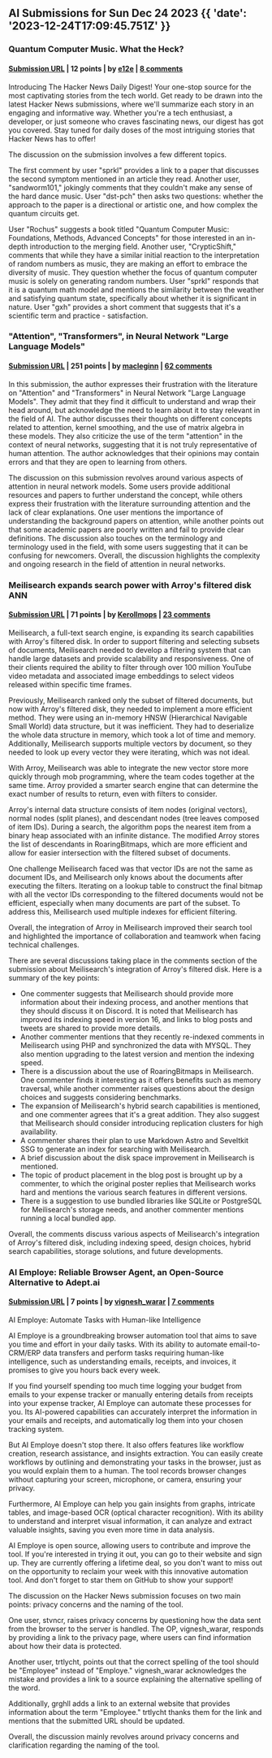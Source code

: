 ## AI Submissions for Sun Dec 24 2023 {{ 'date': '2023-12-24T17:09:45.751Z' }}

### Quantum Computer Music. What the Heck?

#### [Submission URL](https://www.ctm-festival.de/magazine/quantum-computer-music-what-the-heck) | 12 points | by [e12e](https://news.ycombinator.com/user?id=e12e) | [8 comments](https://news.ycombinator.com/item?id=38751326)

Introducing The Hacker News Daily Digest! Your one-stop source for the most captivating stories from the tech world. Get ready to be drawn into the latest Hacker News submissions, where we'll summarize each story in an engaging and informative way. Whether you're a tech enthusiast, a developer, or just someone who craves fascinating news, our digest has got you covered. Stay tuned for daily doses of the most intriguing stories that Hacker News has to offer!

The discussion on the submission involves a few different topics. 

The first comment by user "sprkl" provides a link to a paper that discusses the second symptom mentioned in an article they read. Another user, "sandworm101," jokingly comments that they couldn't make any sense of the hard dance music. User "dst-pch" then asks two questions: whether the approach to the paper is a directional or artistic one, and how complex the quantum circuits get.

User "Rochus" suggests a book titled "Quantum Computer Music: Foundations, Methods, Advanced Concepts" for those interested in an in-depth introduction to the merging field. Another user, "CrypticShift," comments that while they have a similar initial reaction to the interpretation of random numbers as music, they are making an effort to embrace the diversity of music. They question whether the focus of quantum computer music is solely on generating random numbers. User "sprkl" responds that it is a quantum math model and mentions the similarity between the weather and satisfying quantum state, specifically about whether it is significant in nature. User "gxh" provides a short comment that suggests that it's a scientific term and practice - satisfaction.

### "Attention", "Transformers", in Neural Network "Large Language Models"

#### [Submission URL](http://bactra.org/notebooks/nn-attention-and-transformers.html) | 251 points | by [macleginn](https://news.ycombinator.com/user?id=macleginn) | [62 comments](https://news.ycombinator.com/item?id=38756888)

In this submission, the author expresses their frustration with the literature on "Attention" and "Transformers" in Neural Network "Large Language Models". They admit that they find it difficult to understand and wrap their head around, but acknowledge the need to learn about it to stay relevant in the field of AI. The author discusses their thoughts on different concepts related to attention, kernel smoothing, and the use of matrix algebra in these models. They also criticize the use of the term "attention" in the context of neural networks, suggesting that it is not truly representative of human attention. The author acknowledges that their opinions may contain errors and that they are open to learning from others.

The discussion on this submission revolves around various aspects of attention in neural network models. Some users provide additional resources and papers to further understand the concept, while others express their frustration with the literature surrounding attention and the lack of clear explanations. One user mentions the importance of understanding the background papers on attention, while another points out that some academic papers are poorly written and fail to provide clear definitions. The discussion also touches on the terminology and terminology used in the field, with some users suggesting that it can be confusing for newcomers. Overall, the discussion highlights the complexity and ongoing research in the field of attention in neural networks.

### Meilisearch expands search power with Arroy's filtered disk ANN

#### [Submission URL](https://blog.kerollmops.com/meilisearch-expands-search-power-with-arroy-s-filtered-disk-ann) | 71 points | by [Kerollmops](https://news.ycombinator.com/user?id=Kerollmops) | [23 comments](https://news.ycombinator.com/item?id=38752060)

Meilisearch, a full-text search engine, is expanding its search capabilities with Arroy's filtered disk. In order to support filtering and selecting subsets of documents, Meilisearch needed to develop a filtering system that can handle large datasets and provide scalability and responsiveness. One of their clients required the ability to filter through over 100 million YouTube video metadata and associated image embeddings to select videos released within specific time frames. 

Previously, Meilisearch ranked only the subset of filtered documents, but now with Arroy's filtered disk, they needed to implement a more efficient method. They were using an in-memory HNSW (Hierarchical Navigable Small World) data structure, but it was inefficient. They had to deserialize the whole data structure in memory, which took a lot of time and memory. Additionally, Meilisearch supports multiple vectors by document, so they needed to look up every vector they were iterating, which was not ideal.

With Arroy, Meilisearch was able to integrate the new vector store more quickly through mob programming, where the team codes together at the same time. Arroy provided a smarter search engine that can determine the exact number of results to return, even with filters to consider.

Arroy's internal data structure consists of item nodes (original vectors), normal nodes (split planes), and descendant nodes (tree leaves composed of item IDs). During a search, the algorithm pops the nearest item from a binary heap associated with an infinite distance. The modified Arroy stores the list of descendants in RoaringBitmaps, which are more efficient and allow for easier intersection with the filtered subset of documents.

One challenge Meilisearch faced was that vector IDs are not the same as document IDs, and Meilisearch only knows about the documents after executing the filters. Iterating on a lookup table to construct the final bitmap with all the vector IDs corresponding to the filtered documents would not be efficient, especially when many documents are part of the subset. To address this, Meilisearch used multiple indexes for efficient filtering.

Overall, the integration of Arroy in Meilisearch improved their search tool and highlighted the importance of collaboration and teamwork when facing technical challenges.

There are several discussions taking place in the comments section of the submission about Meilisearch's integration of Arroy's filtered disk. Here is a summary of the key points:

- One commenter suggests that Meilisearch should provide more information about their indexing process, and another mentions that they should discuss it on Discord. It is noted that Meilisearch has improved its indexing speed in version 16, and links to blog posts and tweets are shared to provide more details.
- Another commenter mentions that they recently re-indexed comments in Meilisearch using PHP and synchronized the data with MYSQL. They also mention upgrading to the latest version and mention the indexing speed.
- There is a discussion about the use of RoaringBitmaps in Meilisearch. One commenter finds it interesting as it offers benefits such as memory traversal, while another commenter raises questions about the design choices and suggests considering benchmarks.
- The expansion of Meilisearch's hybrid search capabilities is mentioned, and one commenter agrees that it's a great addition. They also suggest that Meilisearch should consider introducing replication clusters for high availability.
- A commenter shares their plan to use Markdown Astro and Seveltkit SSG to generate an index for searching with Meilisearch.
- A brief discussion about the disk space improvement in Meilisearch is mentioned.
- The topic of product placement in the blog post is brought up by a commenter, to which the original poster replies that Meilisearch works hard and mentions the various search features in different versions.
- There is a suggestion to use bundled libraries like SQLite or PostgreSQL for Meilisearch's storage needs, and another commenter mentions running a local bundled app.

Overall, the comments discuss various aspects of Meilisearch's integration of Arroy's filtered disk, including indexing speed, design choices, hybrid search capabilities, storage solutions, and future developments.

### AI Employe: Reliable Browser Agent, an Open-Source Alternative to Adept.ai

#### [Submission URL](https://aiemploye.com) | 7 points | by [vignesh_warar](https://news.ycombinator.com/user?id=vignesh_warar) | [7 comments](https://news.ycombinator.com/item?id=38753052)

AI Employe: Automate Tasks with Human-like Intelligence

AI Employe is a groundbreaking browser automation tool that aims to save you time and effort in your daily tasks. With its ability to automate email-to-CRM/ERP data transfers and perform tasks requiring human-like intelligence, such as understanding emails, receipts, and invoices, it promises to give you hours back every week.

If you find yourself spending too much time logging your budget from emails to your expense tracker or manually entering details from receipts into your expense tracker, AI Employe can automate these processes for you. Its AI-powered capabilities can accurately interpret the information in your emails and receipts, and automatically log them into your chosen tracking system.

But AI Employe doesn't stop there. It also offers features like workflow creation, research assistance, and insights extraction. You can easily create workflows by outlining and demonstrating your tasks in the browser, just as you would explain them to a human. The tool records browser changes without capturing your screen, microphone, or camera, ensuring your privacy.

Furthermore, AI Employe can help you gain insights from graphs, intricate tables, and image-based OCR (optical character recognition). With its ability to understand and interpret visual information, it can analyze and extract valuable insights, saving you even more time in data analysis.

AI Employe is open source, allowing users to contribute and improve the tool. If you're interested in trying it out, you can go to their website and sign up. They are currently offering a lifetime deal, so you don't want to miss out on the opportunity to reclaim your week with this innovative automation tool. And don't forget to star them on GitHub to show your support!

The discussion on the Hacker News submission focuses on two main points: privacy concerns and the naming of the tool.

One user, stvncr, raises privacy concerns by questioning how the data sent from the browser to the server is handled. The OP, vignesh_warar, responds by providing a link to the privacy page, where users can find information about how their data is protected.

Another user, trtlycht, points out that the correct spelling of the tool should be "Employee" instead of "Employe." vignesh_warar acknowledges the mistake and provides a link to a source explaining the alternative spelling of the word.

Additionally, grghll adds a link to an external website that provides information about the term "Employee." trtlycht thanks them for the link and mentions that the submitted URL should be updated.

Overall, the discussion mainly revolves around privacy concerns and clarification regarding the naming of the tool.

